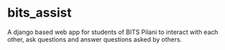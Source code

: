 # bits_assist
A django based web app for students of BITS Pilani to interact with each other, ask questions and answer questions asked by others.
